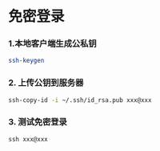 # 免密登录

### 1.本地客户端生成公私钥

```bash
ssh-keygen
```



### 2. 上传公钥到服务器

```bash
ssh-copy-id -i ~/.ssh/id_rsa.pub xxx@xxx
```



### 3. 测试免密登录

```
ssh xxx@xxx
```

